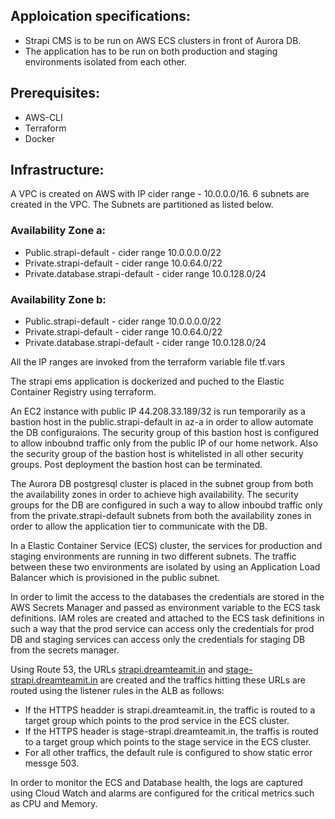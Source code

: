 ## Apploication specifications:
- Strapi CMS is to be run on AWS ECS clusters in front of Aurora DB.
- The application has to be run on both production and staging environments isolated from each other.

## Prerequisites:
- AWS-CLI
- Terraform
- Docker

## Infrastructure:

A VPC is created on AWS with IP cider range - 10.0.0.0/16. 6 subnets are created in the VPC. The Subnets are partitioned as listed below.
### Availability Zone a:
- Public.strapi-default - cider range 10.0.0.0.0/22
- Private.strapi-default - cider range 10.0.64.0/22
- Private.database.strapi-default - cider range 10.0.128.0/24
### Availability Zone b:
- Public.strapi-default - cider range 10.0.0.0.0/22
- Private.strapi-default - cider range 10.0.64.0/22
- Private.database.strapi-default - cider range 10.0.128.0/24

All the IP ranges are invoked from the terraform variable file tf.vars

The strapi ems application is dockerized and puched to the Elastic Container Registry using terraform.

An EC2 instance with public IP 44.208.33.189/32 is run temporarily as a bastion host in the public.strapi-default in az-a in order to allow automate the DB configuraions. The security group of this bastion host is configured to allow inboubnd traffic only from the public IP of our home network. Also the security group of the bastion host is whitelisted in all other security groups. Post deployment the bastion host can be terminated.

The Aurora DB postgresql cluster is placed in the subnet group from both the availability zones in order to achieve high availability. The security groups for the DB are configured in such a way to allow inboubd traffic only from the private.strapi-default subnets from both the availability zones in order to allow the application tier to communicate with the DB.

In a Elastic Container Service (ECS) cluster, the services for production and staging environments are running in two different subnets. The traffic between these two environments are isolated by using an Application Load Balancer which is provisioned in the public subnet.

In order to limit the access to the databases the credentials are stored in the AWS Secrets Manager and passed as environment variable to the ECS task definitions. IAM roles are created and attached to the ECS task definitions in such a way that the prod service can access only the credentials for prod DB and staging services can access only the credentials for staging DB from the secrets manager.

Using Route 53, the URLs [strapi.dreamteamit.in](strapi.dreamteamit.in) and [stage-strapi.dreamteamit.in](stage-strapi.dreamteamit.in) are created and the traffics hitting these URLs are routed using the listener rules in the ALB as follows:
- If the HTTPS headder is strapi.dreamteamit.in, the traffic is routed to a target group which points to the prod service in the ECS cluster.
- If the HTTPS header is stage-strapi.dreamteamit.in, the traffis is routed to a target group which points to the stage service in the ECS cluster.
- For all other traffics, the default rule is configured to show static error messge 503.

In order to monitor the ECS and Database health, the logs are captured using Cloud Watch and alarms are configured for the critical metrics such as CPU and Memory.
